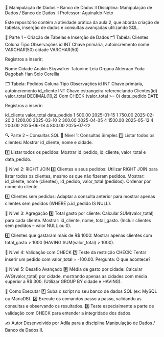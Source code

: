 💾 Manipulação de Dados – Banco de Dados II
Disciplina: Manipulação de Dados / Banco de Dados II
Professor: Aguinaldo Neto

Este repositório contém a atividade prática da aula 2, que aborda criação de tabelas, inserção de dados e consultas avançadas utilizando SQL.

📌 Parte 1 – Criação de Tabelas e Inserção de Dados
🗂️ Tabela: Clientes
Coluna	Tipo	Observações
id	INT	Chave primária, autoincremento
nome	VARCHAR(50)	
cidade	VARCHAR(50)	

Registros a inserir:

Nome	Cidade
Anakin Skywalker	Tatooine
Leia Organa	Alderaan
Yoda	Dagobah
Han Solo	Corellia

🗂️ Tabela: Pedidos
Coluna	Tipo	Observações
id	INT	Chave primária, autoincremento
id_cliente	INT	Chave estrangeira referenciando Clientes(id)
valor_total	DECIMAL(10,2)	Com CHECK (valor_total >= 0)
data_pedido	DATE	

Registros a inserir:

id_cliente	valor_total	data_pedido
1	500.00	2025-01-15
1	750.00	2025-02-20
2	1200.00	2025-03-10
2	300.00	2025-04-05
4	1500.00	2025-05-12
4	200.00	2025-06-18
4	800.00	2025-07-22

🔍 Parte 2 – Consultas SQL
🔹 Nível 1: Consultas Simples
1️⃣ Listar todos os clientes:
Mostrar id_cliente, nome e cidade.

2️⃣ Listar todos os pedidos:
Mostrar id_pedido, id_cliente, valor_total e data_pedido.

🔸 Nível 2: RIGHT JOIN
3️⃣ Clientes e seus pedidos:
Utilizar RIGHT JOIN para listar todos os clientes, mesmo os que não fizeram pedidos.
Mostrar: id_cliente, nome (clientes), id_pedido, valor_total (pedidos).
Ordenar por nome do cliente.

4️⃣ Clientes sem pedidos:
Adaptar a consulta anterior para mostrar apenas clientes sem pedidos (WHERE p.id_pedido IS NULL).

🔹 Nível 3: Agregação
5️⃣ Total gasto por cliente:
Calcular SUM(valor_total) para cada cliente. Mostrar: id_cliente, nome, total_gasto.
(Incluir clientes sem pedidos – valor NULL ou 0).

6️⃣ Clientes que gastaram mais de R$ 1000:
Mostrar apenas clientes com total_gasto > 1000 (HAVING SUM(valor_total) > 1000).

🔸 Nível 4: Validação com CHECK
7️⃣ Teste da restrição CHECK:
Tentar inserir um pedido com valor_total = -100.00.
Pergunta: O que acontece?

🏅 Nível 5: Desafio Avançado
8️⃣ Média de gasto por cidade:
Calcular AVG(valor_total) por cidade, mostrando apenas as cidades com média superior a R$ 300.
(Utilizar GROUP BY cidade e HAVING).

🚀 Como Executar
1️⃣ Suba o script no seu banco de dados SQL (ex: MySQL ou MariaDB).
2️⃣ Execute os comandos passo a passo, validando as consultas e observando os resultados.
3️⃣ Teste especialmente a parte de validação com CHECK para entender a integridade dos dados.

✍️ Autor
Desenvolvido por Adila para a disciplina Manipulação de Dados / Banco de Dados II.
